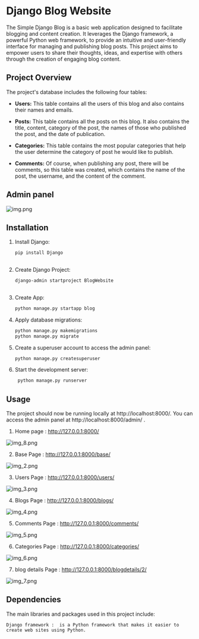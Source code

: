 
# Django Blog Website

The Simple Django Blog is a basic web application designed to facilitate blogging and content creation. It leverages the Django framework, a powerful Python web framework, to provide an intuitive and user-friendly interface for managing and publishing blog posts. This project aims to empower users to share their thoughts, ideas, and expertise with others through the creation of engaging blog content.


## Project Overview

The project's database includes the following four tables:

- **Users:** This table contains all the users of this blog and also contains their names and emails.

- **Posts:** This table contains all the posts on this blog. It also contains the title, content, category of the post, the names of those who published the post, and the date of publication.

- **Categories:** This table contains the most popular categories that help the user determine the category of post he would like to publish.

- **Comments:** Of course, when publishing any post, there will be comments, so this table was created, which contains the name of the post, the username, and the content of the comment.


## Admin panel 

![img.png](img.png)

## Installation

1. Install Django:

   ```bash
   pip install Django
 
2. Create Django Project:

   ```bash
   django-admin startproject BlogWebsite
 
3. Create App:
   ```bash
   python manage.py startapp blog

4. Apply database migrations:

   ```bash
   python manage.py makemigrations
   python manage.py migrate

5. Create a superuser account to access the admin panel:

   ```bash
   python manage.py createsuperuser

6. Start the development server:

   ```bash
    python manage.py runserver
   
## Usage

The project should now be running locally at http://localhost:8000/. You can access the admin panel at http://localhost:8000/admin/  .

1. Home page :
http://127.0.0.1:8000/

![img_8.png](img_8.png)


2. Base Page :
http://127.0.0.1:8000/base/

![img_2.png](img_2.png)


3. Users Page :
http://127.0.0.1:8000/users/

![img_3.png](img_3.png)


4. Blogs Page :
http://127.0.0.1:8000/blogs/

![img_4.png](img_4.png)


5. Comments Page :
http://127.0.0.1:8000/comments/

![img_5.png](img_5.png)


6. Categories Page :
http://127.0.0.1:8000/categories/

![img_6.png](img_6.png)


7. blog details Page :
http://127.0.0.1:8000/blogdetails/2/

![img_7.png](img_7.png)

## Dependencies

The main libraries and packages used in this project include:

    Django framework :  is a Python framework that makes it easier to create web sites using Python.






